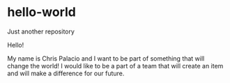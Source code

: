 # hello-world
Just another repository

Hello!

My name is Chris Palacio and I want to be part of something that will change the world!  I would like to be a part of a team that will create an item and will make a difference for our future. 
